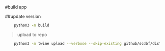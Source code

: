 #build app

##update version

```sh
	python3 -m build
```

> upload to repo

```sh
	python3 -m twine upload --verbose --skip-existing github/scdbf/dist/*
```
